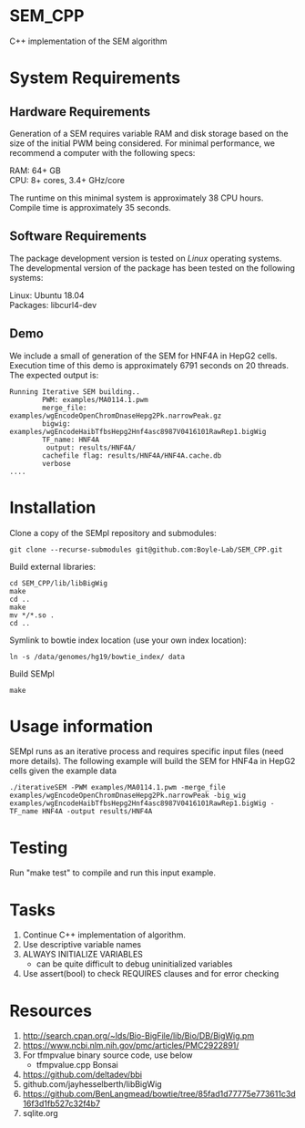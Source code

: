 # SEM_CPP
C++ implementation of the SEM algorithm

# System Requirements

## Hardware Requirements
Generation of a SEM requires variable RAM and disk storage based on the size of the initial PWM being considered. For minimal performance, we recommend a computer with the following specs:

RAM: 64+ GB  
CPU: 8+ cores, 3.4+ GHz/core

The runtime on this minimal system is approximately 38 CPU hours. Compile time is approximately 35 seconds.

## Software Requirements

The package development version is tested on *Linux* operating systems. The developmental version of the package has been tested on the following systems:

Linux: Ubuntu 18.04  
Packages: libcurl4-dev

## Demo

We include a small of generation of the SEM for HNF4A in HepG2 cells. Execution time of this demo is approximately 6791 seconds on 20 threads. The expected output is:
```
Running Iterative SEM building..
        PWM: examples/MA0114.1.pwm
        merge_file: examples/wgEncodeOpenChromDnaseHepg2Pk.narrowPeak.gz
        bigwig: examples/wgEncodeHaibTfbsHepg2Hnf4asc8987V0416101RawRep1.bigWig
        TF_name: HNF4A
         output: results/HNF4A/
        cachefile flag: results/HNF4A/HNF4A.cache.db
        verbose
....
```

# Installation
Clone a copy of the SEMpl repository and submodules:

```
git clone --recurse-submodules git@github.com:Boyle-Lab/SEM_CPP.git
```

Build external libraries:
```
cd SEM_CPP/lib/libBigWig
make
cd ..
make
mv */*.so .
cd ..
```

Symlink to bowtie index location (use your own index location):
```
ln -s /data/genomes/hg19/bowtie_index/ data
```

Build SEMpl
```
make
```
 
# Usage information
SEMpl runs as an iterative process and requires specific input files (need more details). The following example will build the SEM for HNF4a in HepG2 cells given the example data
```
./iterativeSEM -PWM examples/MA0114.1.pwm -merge_file examples/wgEncodeOpenChromDnaseHepg2Pk.narrowPeak -big_wig examples/wgEncodeHaibTfbsHepg2Hnf4asc8987V0416101RawRep1.bigWig -TF_name HNF4A -output results/HNF4A
```

# Testing
Run "make test" to compile and run this input example.

# Tasks

1. Continue C++ implementation of algorithm.
2. Use descriptive variable names
3. ALWAYS INITIALIZE VARIABLES
   * can be quite difficult to debug uninitialized variables
4. Use assert(bool) to check REQUIRES clauses and for error checking

# Resources

1. http://search.cpan.org/~lds/Bio-BigFile/lib/Bio/DB/BigWig.pm
2. https://www.ncbi.nlm.nih.gov/pmc/articles/PMC2922891/
3. For tfmpvalue binary source code, use below
   * tfmpvalue.cpp Bonsai
4. https://github.com/deltadev/bbi
5. github.com/jayhesselberth/libBigWig
5. https://github.com/BenLangmead/bowtie/tree/85fad1d77775e773611c3d16f3d1fb527c32f4b7
6. sqlite.org
